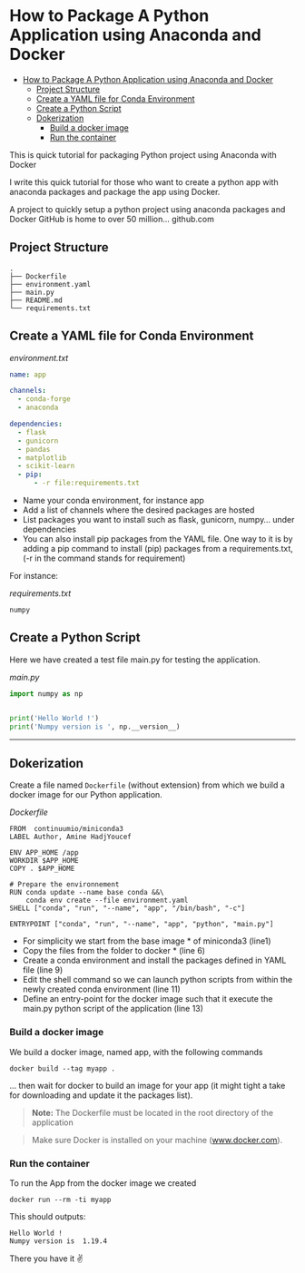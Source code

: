 # How to Package A Python Application using Anaconda and Docker

- [How to Package A Python Application using Anaconda and Docker](#how-to-package-a-python-application-using-anaconda-and-docker)
  - [Project Structure](#project-structure)
  - [Create a YAML file for Conda Environment](#create-a-yaml-file-for-conda-environment)
  - [Create a Python Script](#create-a-python-script)
  - [Dokerization](#dokerization)
    - [Build a docker image](#build-a-docker-image)
    - [Run the container](#run-the-container)

This is quick tutorial for packaging Python project using Anaconda with Docker

I write this quick tutorial for those who want to create a python app with anaconda packages and package the app using Docker.

A project to quickly setup a python project using anaconda packages and Docker GitHub is home to over 50 million...
github.com

## Project Structure

```shell
.
├── Dockerfile
├── environment.yaml
├── main.py
├── README.md
└── requirements.txt
```

## Create a YAML file for Conda Environment

_environment.txt_

```yaml
name: app

channels:
  - conda-forge
  - anaconda

dependencies:
  - flask
  - gunicorn
  - pandas
  - matplotlib
  - scikit-learn
  - pip:
      - -r file:requirements.txt
```

- Name your conda environment, for instance app
- Add a list of channels where the desired packages are hosted
- List packages you want to install such as flask, gunicorn, numpy… under dependencies
- You can also install pip packages from the YAML file. One way to it is by adding a pip command to install (pip) packages from a requirements.txt, (-r in the command stands for requirement)

For instance:

_requirements.txt_

```shell
numpy
```

## Create a Python Script

Here we have created a test file main.py for testing the application.

_main.py_

```python
import numpy as np


print('Hello World !')
print('Numpy version is ', np.__version__)
```
---

## Dokerization

Create a file named `Dockerfile` (without extension) from which we build a docker image for our Python application.

_Dockerfile_

```docker
FROM  continuumio/miniconda3
LABEL Author, Amine HadjYoucef

ENV APP_HOME /app
WORKDIR $APP_HOME
COPY . $APP_HOME

# Prepare the environnement
RUN conda update --name base conda &&\
    conda env create --file environment.yaml
SHELL ["conda", "run", "--name", "app", "/bin/bash", "-c"]

ENTRYPOINT ["conda", "run", "--name", "app", "python", "main.py"]
```

- For simplicity we start from the base image \* of miniconda3 (line1)
- Copy the files from the folder to docker \* (line 6)
- Create a conda environment and install the packages defined in YAML file (line 9)
- Edit the shell command so we can launch python scripts from within the newly created conda environment (line 11)
- Define an entry-point for the docker image such that it execute the main.py python script of the application (line 13)

### Build a docker image

We build a docker image, named app, with the following commands

```shell
docker build --tag myapp .
```

… then wait for docker to build an image for your app (it might tight a take for downloading and update it the packages list).

> **Note:** The Dockerfile must be located in the root directory of the application

> Make sure Docker is installed on your machine (www.docker.com).

### Run the container

To run the App from the docker image we created

```shell
docker run --rm -ti myapp
```

This should outputs:

```shell
Hello World !
Numpy version is  1.19.4
```

There you have it ✌️
